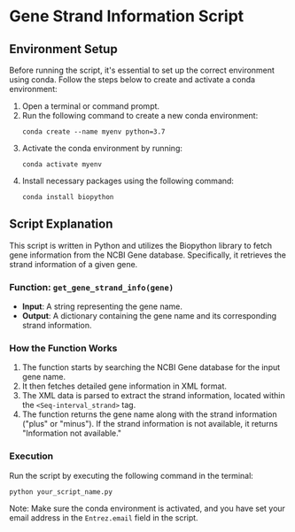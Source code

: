 # Gene Strand Information Script

## Environment Setup

Before running the script, it's essential to set up the correct environment using conda. Follow the steps below to create and activate a conda environment:

1. Open a terminal or command prompt.
2. Run the following command to create a new conda environment:
   ```
   conda create --name myenv python=3.7
   ```
3. Activate the conda environment by running:
   ```
   conda activate myenv
   ```
4. Install necessary packages using the following command:
   ```
   conda install biopython
   ```

## Script Explanation

This script is written in Python and utilizes the Biopython library to fetch gene information from the NCBI Gene database. Specifically, it retrieves the strand information of a given gene.

### Function: `get_gene_strand_info(gene)`

- **Input**: A string representing the gene name.
- **Output**: A dictionary containing the gene name and its corresponding strand information.

### How the Function Works

1. The function starts by searching the NCBI Gene database for the input gene name.
2. It then fetches detailed gene information in XML format.
3. The XML data is parsed to extract the strand information, located within the `<Seq-interval_strand>` tag.
4. The function returns the gene name along with the strand information ("plus" or "minus"). If the strand information is not available, it returns "Information not available."

### Execution

Run the script by executing the following command in the terminal:
```
python your_script_name.py
```

Note: Make sure the conda environment is activated, and you have set your email address in the `Entrez.email` field in the script.

